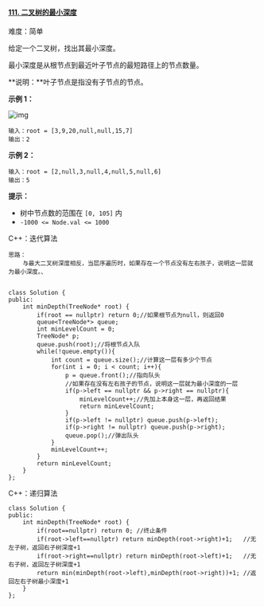#### [111. 二叉树的最小深度](https://leetcode-cn.com/problems/minimum-depth-of-binary-tree/)

难度：简单

给定一个二叉树，找出其最小深度。

最小深度是从根节点到最近叶子节点的最短路径上的节点数量。

**说明：**叶子节点是指没有子节点的节点。

**示例 1：**

![img](https://assets.leetcode.com/uploads/2020/10/12/ex_depth.jpg)

```
输入：root = [3,9,20,null,null,15,7]
输出：2
```

**示例 2：**

```
输入：root = [2,null,3,null,4,null,5,null,6]
输出：5
```

**提示：**

- 树中节点数的范围在 `[0, 105]` 内
- `-1000 <= Node.val <= 1000`



C++：迭代算法

```
思路：
	与最大二叉树深度相反，当层序遍历时，如果存在一个节点没有左右孩子，说明这一层就为最小深度。、
	
	
class Solution {
public:
    int minDepth(TreeNode* root) {
        if(root == nullptr) return 0;//如果根节点为null，则返回0
        queue<TreeNode*> queue;
        int minLevelCount = 0;
        TreeNode* p;
        queue.push(root);//将根节点入队
        while(!queue.empty()){
            int count = queue.size();//计算这一层有多少个节点
            for(int i = 0; i < count; i++){
                p = queue.front();//指向队头
                //如果存在没有左右孩子的节点，说明这一层就为最小深度的一层
                if(p->left == nullptr && p->right == nullptr){
                    minLevelCount++;//先加上本身这一层，再返回结果
                    return minLevelCount;
                }
                if(p->left != nullptr) queue.push(p->left);
                if(p->right != nullptr) queue.push(p->right);
                queue.pop();//弹出队头
            }
            minLevelCount++;
        }
        return minLevelCount;
    }
};
```

C++：递归算法

```
class Solution {
public:
    int minDepth(TreeNode* root) {
        if(root==nullptr) return 0; //终止条件
        if(root->left==nullptr) return minDepth(root->right)+1;   //无左子树，返回右子树深度+1
        if(root->right==nullptr) return minDepth(root->left)+1;   //无右子树，返回左子树深度+1
        return min(minDepth(root->left),minDepth(root->right))+1; //返回左右子树最小深度+1  
    }
};
```

